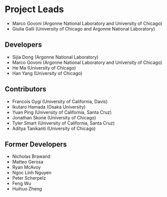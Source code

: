 # Project Leads 

- Marco Govoni (Argonne National Laboratory and University of Chicago)
- Giulia Galli (University of Chicago and Argonne National Laboratory)

## Developers

- Sijia Dong (Argonne National Laboratory)
- Marco Govoni (Argonne National Laboratory and University of Chicago)
- He Ma (University of Chicago)
- Han Yang (University of Chicago)

## Contributors

- Francois Gygi (University of California, Davis)
- Ikutaro Hamada (Osaka University)
- Yuan Ping (University of California, Santa Cruz)
- Jonathan Skone (University of Chicago)
- Tyler Smart (University of California, Santa Cruz)
- Aditya Tanikanti (University of Chicago)

## Former Developers

- Nicholas Brawand
- Matteo Gerosa 
- Ryan McAvoy
- Ngoc Linh Nguyen
- Peter Scherpelz
- Feng Wu 
- Huihuo Zheng 
